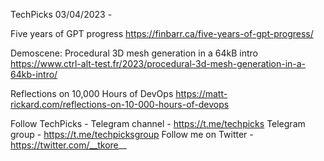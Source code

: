 TechPicks 03/04/2023 -

Five years of GPT progress
https://finbarr.ca/five-years-of-gpt-progress/

Demoscene: Procedural 3D mesh generation in a 64kB intro
https://www.ctrl-alt-test.fr/2023/procedural-3d-mesh-generation-in-a-64kb-intro/

Reflections on 10,000 Hours of DevOps
https://matt-rickard.com/reflections-on-10-000-hours-of-devops

Follow TechPicks -
Telegram channel - https://t.me/techpicks
Telegram group - https://t.me/techpicksgroup
Follow me on Twitter - https://twitter.com/__tkore__
